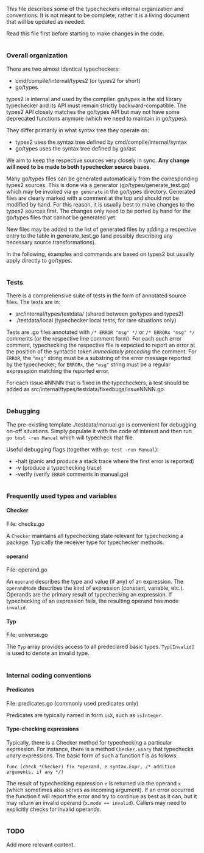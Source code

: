 This file describes some of the typecheckers internal organization and conventions.
It is not meant to be complete; rather it is a living document that will be updated
as needed.

Read this file first before starting to make changes in the code.

#
### Overall organization

There are two almost identical typecheckers:

- cmd/compile/internal/types2 (or types2 for short)
- go/types

types2 is internal and used by the compiler.
go/types is the std library typechecker and its API must remain strictly
backward-compatible.
The types2 API closely matches the go/types API but may not have some
deprecated functions anymore (which we need to maintain in go/types).

They differ primarily in what syntax tree they operate on:

- types2 uses the syntax tree defined by cmd/compile/internal/syntax
- go/types uses the syntax tree defined by go/ast

We aim to keep the respective sources very closely in sync.
**Any change will need to be made to both typechecker source bases**.

Many go/types files can be generated automatically from the
corresponding types2 sources.
This is done via a generator (go/types/generate_test.go) which may be invoked via
`go generate` in the go/types directory.
Generated files are clearly marked with a comment at the top and should not
be modified by hand.
For this reason, it is usually best to make changes to the types2 sources first.
The changes only need to be ported by hand for the go/types files that cannot
be generated yet.

New files may be added to the list of generated files by adding a respective
entry to the table in generate_test.go (and possibly describing any necessary
source transformations).

In the following, examples and commands are based on types2 but usually apply
directly to go/types.


#
### Tests

There is a comprehensive suite of tests in the form of annotated source files.
The tests are in:

- src/internal/types/testdata/ (shared between go/types and types2)
- ./testdata/local (typechecker local tests, for rare situations only)

Tests are .go files annotated with `/* ERROR "msg" */` or `/* ERRORx "msg" */`
comments (or the respective line comment form).
For each such error comment, typechecking the respective file is expected to
report an error at the position of the syntactic token _immediately preceding_
the comment.
For `ERROR`, the `"msg"` string must be a substring of the error message
reported by the typechecker;
for `ERRORx`, the `"msg"` string must be a regular expresspion matching the
reported error.

For each issue #NNNN that is fixed in the typecheckers, a test
should be added as src/internal/types/testdata/fixedbugs/issueNNNN.go.


#
### Debugging

The pre-existing template ./testdata/manual.go is convenient for debugging
on-off situations. Simply populate it with the code of interest and then
run `go test -run Manual` which will typecheck that file.

Useful debugging flags (together with `go test -run Manual`):

- -halt (panic and produce a stack trace where the first error is reported)
- -v    (produce a typechecking trace)
- -verify       (verify `ERROR` comments in manual.go)


#
### Frequently used types and variables

#### Checker

File: checks.go

A `Checker` maintains all typechecking state relevant for typechecking a package.
Typically the receiver type for typechecker methods.


#### operand

File: operand.go

An `operand` describes the type and value (if any) of an expression.
The `operandMode` describes the kind of expression (constant, variable, etc.).
Operands are the primary result of typechecking an expression.
If typechecking of an expression fails, the resulting operand has mode `invalid`.


#### Typ

File: universe.go

The `Typ` array provides access to all predeclared basic types.
`Typ[Invalid]` is used to denote an invalid type.


#
### Internal coding conventions

#### Predicates

File: predicates.go (commonly used predicates only)

Predicates are typically named in form `isX`, such as `isInteger`.

#### Type-checking expressions

Typically, there is a Checker method for typechecking a particular expression.
For instance, there is a method `Checker.unary` that typechecks unary expressions.
The basic form of such a function f is as follows:
```
func (check *Checker) f(x *operand, e syntax.Expr, /* addition arguments, if any */)
```
The result of typechecking expression `e` is returned via the operand `x`
(which sometimes also serves as incoming argument).
If an error occurred the function f will report the error and try to continue
as best as it can, but it may return an invalid operand (`x.mode == invalid`).
Callers may need to explicitly checks for invalid operands.


#
### TODO

Add more relevant content.
